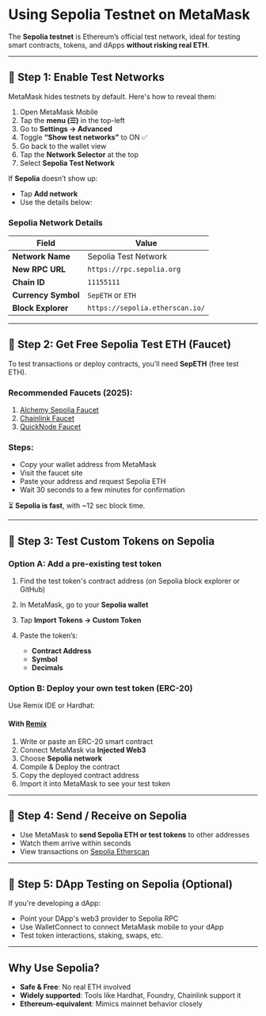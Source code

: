 # Using Sepolia Testnet on MetaMask



The **Sepolia testnet** is Ethereum’s official test network, ideal for testing smart contracts, tokens, and dApps **without risking real ETH**.

---

## 🔹 Step 1: Enable Test Networks

MetaMask hides testnets by default. Here's how to reveal them:

1. Open MetaMask Mobile
2. Tap the **menu (☰)** in the top-left
3. Go to **Settings → Advanced**
4. Toggle **“Show test networks”** to ON ✅
5. Go back to the wallet view
6. Tap the **Network Selector** at the top
7. Select **Sepolia Test Network**

If **Sepolia** doesn’t show up:

* Tap **Add network**
* Use the details below:

### Sepolia Network Details

| Field               | Value                           |
| ------------------- | ------------------------------- |
| **Network Name**    | Sepolia Test Network            |
| **New RPC URL**     | `https://rpc.sepolia.org`       |
| **Chain ID**        | `11155111`                      |
| **Currency Symbol** | `SepETH` or `ETH`               |
| **Block Explorer**  | `https://sepolia.etherscan.io/` |

---

## 🔹 Step 2: Get Free Sepolia Test ETH (Faucet)

To test transactions or deploy contracts, you'll need **SepETH** (free test ETH).

### Recommended Faucets (2025):

1. [Alchemy Sepolia Faucet](https://sepoliafaucet.com/)
2. [Chainlink Faucet](https://faucets.chain.link/sepolia)
3. [QuickNode Faucet](https://faucet.quicknode.com/ethereum/sepolia)

### Steps:

* Copy your wallet address from MetaMask
* Visit the faucet site
* Paste your address and request Sepolia ETH
* Wait 30 seconds to a few minutes for confirmation

⏳ **Sepolia is fast**, with \~12 sec block time.

---

## 🔹 Step 3: Test Custom Tokens on Sepolia

### Option A: Add a pre-existing test token

1. Find the test token's contract address (on Sepolia block explorer or GitHub)
2. In MetaMask, go to your **Sepolia wallet**
3. Tap **Import Tokens → Custom Token**
4. Paste the token’s:

   * **Contract Address**
   * **Symbol**
   * **Decimals**

### Option B: Deploy your own test token (ERC-20)

Use Remix IDE or Hardhat:

#### With [Remix](https://remix.ethereum.org/)

1. Write or paste an ERC-20 smart contract
2. Connect MetaMask via **Injected Web3**
3. Choose **Sepolia network**
4. Compile & Deploy the contract
5. Copy the deployed contract address
6. Import it into MetaMask to see your test token

---

## 🔹 Step 4: Send / Receive on Sepolia

* Use MetaMask to **send Sepolia ETH or test tokens** to other addresses
* Watch them arrive within seconds
* View transactions on [Sepolia Etherscan](https://sepolia.etherscan.io/)

---

## 🔹 Step 5: DApp Testing on Sepolia (Optional)

If you're developing a dApp:

* Point your DApp's web3 provider to Sepolia RPC
* Use WalletConnect to connect MetaMask mobile to your dApp
* Test token interactions, staking, swaps, etc.

---

## Why Use Sepolia?

* **Safe & Free**: No real ETH involved
* **Widely supported**: Tools like Hardhat, Foundry, Chainlink support it
* **Ethereum-equivalent**: Mimics mainnet behavior closely

